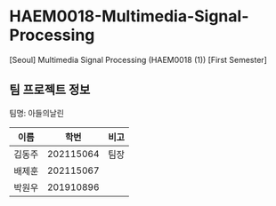 # HAEM0018-Multimedia-Signal-Processing

[Seoul] Multimedia Signal Processing (HAEM0018 (1)) [First Semester]

## 팀 프로젝트 정보

팀명: 아들의날린

| 이름   | 학번      | 비고 |
| ------ | --------- | ---- |
| 김동주 | 202115064 | 팀장 |
| 배제훈 | 202115067 |      |
| 박원우 | 201910896 |      |
